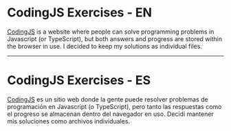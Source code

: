 # CodingJS Exercises - EN

[CodingJS](https://the-winter.github.io/codingjs/) is a website where people 
can solve programming problems in Javascript (or TypeScript), but both answers and progress 
are stored within the browser in use. I decided to keep my solutions as individual files. 

---

# CodingJS Exercises - ES

[CodingJS](https://the-winter.github.io/codingjs/) es un sitio web donde la gente 
puede resolver problemas de programación en Javascript (o TypeScript), pero tanto las respuestas 
como el progreso se almacenan dentro del navegador en uso. Decidí mantener mis soluciones como archivos individuales.